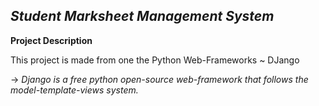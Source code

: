*Student Marksheet Management System*
---

**Project Description**

This project is made from one the Python Web-Frameworks ~ DJango

-> *Django is a free python open-source web-framework that follows the model-template-views system.*

